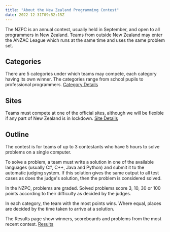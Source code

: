 ```yaml
---
title: "About the New Zealand Programming Contest"
date: 2022-12-31T09:52:15Z
---
```


The NZPC is an annual contest, usually held in September, and open to all programmers in New Zealand.
Teams from outside New Zealand may enter the ANZAC League which runs at the same time and uses the same problem set.

## Categories

There are 5 categories under which teams may compete, each category having its own winner.  The categories range from school pupils to professional programmers.
[Category Details](/categories/)

## Sites

Teams must compete at one of the official sites, although we will be flexible if any part of New Zealand is in lockdown.
[Site Details](/sites/)

## Outline

The contest is for teams of up to 3 contestants who have 5 hours to solve problems on a single computer.

To solve a problem, a team must write a solution in one of the available languages (usually C#, C++, Java and Python)
and submit it to the automatic judging system.  If this solution gives the same output to all test cases as does the judge's
solution, then the problem is considered solved.

In the NZPC, problems are graded. Solved problems score 3, 10, 30 or 100 points according to their difficulty as decided by the judges.

In each category, the team with the most points wins.  Where equal, places are decided by the time taken to arrive at a solution.

The Results page show winners, scoreboards and problems from the most recent contest.
[Results](/results/)
